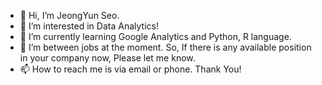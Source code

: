 - 👋 Hi, I’m JeongYun Seo.
- 👀 I’m interested in Data Analytics!
- 🌱 I’m currently learning Google Analytics and Python, R language.
- 💞️ I’m between jobs at the moment. So, If there is any available position in your company now, Please let me know.
- 📫 How to reach me is via email or phone.
Thank You!

<!---
jeongyunseo20/jeongyunseo20 is a ✨ special ✨ repository because its `README.md` (this file) appears on your GitHub profile.
You can click the Preview link to take a look at your changes.
--->
